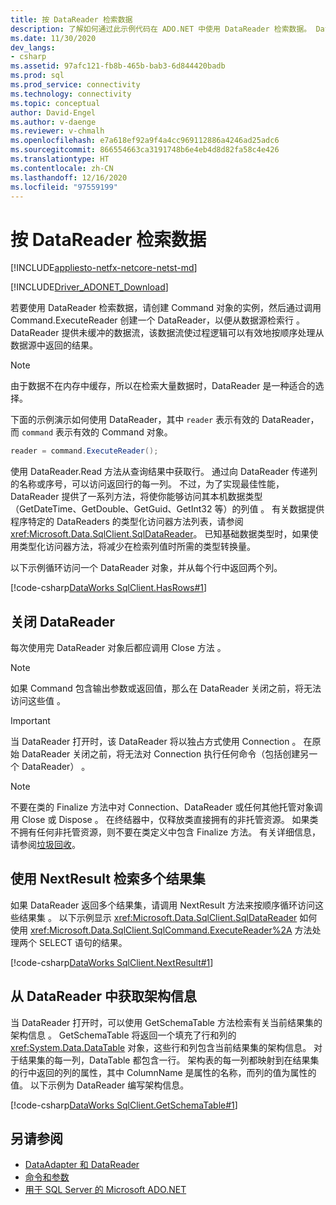 ```yaml
---
title: 按 DataReader 检索数据
description: 了解如何通过此示例代码在 ADO.NET 中使用 DataReader 检索数据。 DataReader 提供未缓冲的数据流。
ms.date: 11/30/2020
dev_langs:
- csharp
ms.assetid: 97afc121-fb8b-465b-bab3-6d844420badb
ms.prod: sql
ms.prod_service: connectivity
ms.technology: connectivity
ms.topic: conceptual
author: David-Engel
ms.author: v-daenge
ms.reviewer: v-chmalh
ms.openlocfilehash: e7a618ef92a9f4a4cc969112886a4246ad25adc6
ms.sourcegitcommit: 866554663ca3191748b6e4eb4d8d82fa58c4e426
ms.translationtype: HT
ms.contentlocale: zh-CN
ms.lasthandoff: 12/16/2020
ms.locfileid: "97559199"
---
```

# <a name="retrieve-data-by-a-datareader"></a>按 DataReader 检索数据

[!INCLUDE[appliesto-netfx-netcore-netst-md](../../includes/appliesto-netfx-netcore-netst-md.md)]

[!INCLUDE[Driver_ADONET_Download](../../includes/driver_adonet_download.md)]

若要使用 DataReader 检索数据，请创建 Command 对象的实例，然后通过调用 Command.ExecuteReader 创建一个 DataReader，以便从数据源检索行   。 DataReader 提供未缓冲的数据流，该数据流使过程逻辑可以有效地按顺序处理从数据源中返回的结果。

> [!NOTE]
> 由于数据不在内存中缓存，所以在检索大量数据时，DataReader 是一种适合的选择。

下面的示例演示如何使用 DataReader，其中 `reader` 表示有效的 DataReader，而 `command` 表示有效的 Command 对象。  

```csharp
reader = command.ExecuteReader();  
```

使用 DataReader.Read 方法从查询结果中获取行。 通过向 DataReader 传递列的名称或序号，可以访问返回行的每一列。 不过，为了实现最佳性能，DataReader 提供了一系列方法，将使你能够访问其本机数据类型（GetDateTime、GetDouble、GetGuid、GetInt32 等）的列值    。 有关数据提供程序特定的 DataReaders 的类型化访问器方法列表，请参阅 <xref:Microsoft.Data.SqlClient.SqlDataReader>。 已知基础数据类型时，如果使用类型化访问器方法，将减少在检索列值时所需的类型转换量。  

以下示例循环访问一个 DataReader 对象，并从每个行中返回两个列。  

[!code-csharp[DataWorks SqlClient.HasRows#1](~/../sqlclient/doc/samples/SqlDataReader_HasRows.cs#1)]

## <a name="closing-the-datareader"></a>关闭 DataReader  

每次使用完 DataReader 对象后都应调用 Close 方法 。

> [!NOTE]
> 如果 Command 包含输出参数或返回值，那么在 DataReader 关闭之前，将无法访问这些值 。  

> [!IMPORTANT]
> 当 DataReader 打开时，该 DataReader 将以独占方式使用 Connection  。 在原始 DataReader 关闭之前，将无法对 Connection 执行任何命令（包括创建另一个 DataReader）  。  

> [!NOTE]
> 不要在类的 Finalize 方法中对 Connection、DataReader 或任何其他托管对象调用 Close 或 Dispose    。 在终结器中，仅释放类直接拥有的非托管资源。 如果类不拥有任何非托管资源，则不要在类定义中包含 Finalize 方法。 有关详细信息，请参阅[垃圾回收](/dotnet/standard/garbage-collection/index)。
 
## <a name="retrieve-multiple-result-sets-using-nextresult"></a>使用 NextResult 检索多个结果集

如果 DataReader 返回多个结果集，请调用 NextResult 方法来按顺序循环访问这些结果集 。 以下示例显示 <xref:Microsoft.Data.SqlClient.SqlDataReader> 如何使用 <xref:Microsoft.Data.SqlClient.SqlCommand.ExecuteReader%2A> 方法处理两个 SELECT 语句的结果。  

[!code-csharp[DataWorks SqlClient.NextResult#1](~/../sqlclient/doc/samples/SqlDataReader_NextResult.cs#1)]

## <a name="get-schema-information-from-the-datareader"></a>从 DataReader 中获取架构信息  

当 DataReader 打开时，可以使用 GetSchemaTable 方法检索有关当前结果集的架构信息 。 GetSchemaTable 将返回一个填充了行和列的 <xref:System.Data.DataTable> 对象，这些行和列包含当前结果集的架构信息。 对于结果集的每一列，DataTable 都包含一行。 架构表的每一列都映射到在结果集的行中返回的列的属性，其中 ColumnName 是属性的名称，而列的值为属性的值。 以下示例为 DataReader 编写架构信息。  

[!code-csharp[DataWorks SqlClient.GetSchemaTable#1](~/../sqlclient/doc/samples/SqlDataReader_GetSchemaTable.cs#1)]

## <a name="see-also"></a>另请参阅

- [DataAdapter 和 DataReader](dataadapters-datareaders.md)
- [命令和参数](commands-parameters.md)
- [用于 SQL Server 的 Microsoft ADO.NET](microsoft-ado-net-sql-server.md)
